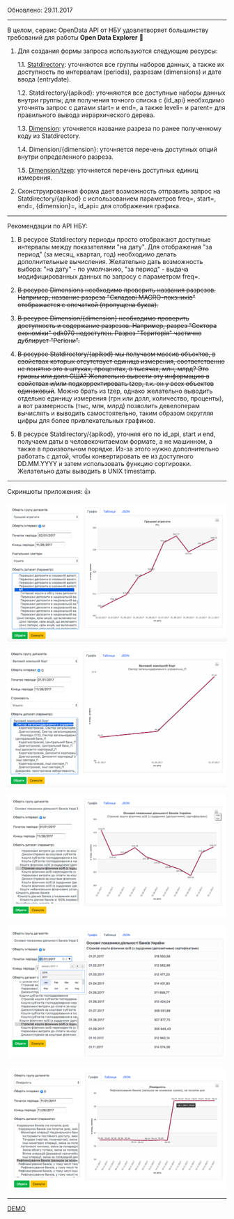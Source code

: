 Обновлено: 29.11.2017
___________________

В целом, сервис OpenData API от НБУ удовлетворяет большинству требований 
для работы **Open Data Explorer** :metal:

1. Для создания формы запроса используются следующие ресурсы:

    1.1. [Statdirectory](https://bank.gov.ua/NBUStatService/v1/statdirectory/?json): уточняются все группы наборов данных, а также их доступность по интервалам (periods), разрезам (dimensions) и дате ввода (entrydate).

    1.2. Statdirectory/{apikod}: уточняются все доступные наборы данных внутри группы; для получения точного списка с {id_api} необходимо уточнять запрос с датами start= и end=, а также leveli= и parent= для правильного вывода иерархического дерева.

    1.3. [Dimension](https://bank.gov.ua/NBUStatService/v1/statdirectory/dimension?json): уточняется название разреза по ранее полученному коду из Statdirectory.

    1.4. Dimension/{dimension}: уточняется перечень доступных опций внутри определенного разреза.

    1.5. [Dimension/tzep](https://bank.gov.ua/NBUStatService/v1/statdirectory/dimension/tzep?json): уточняется перечень доступных единиц измерения.

2. Сконструированная форма дает возможность отправить запрос на Statdirectory/{apikod} с использованием параметров freq=, start=, end=, {dimension}=, id_api= для отображения графика.

___________________

Рекомендации по API НБУ:

1. В ресурсе Statdirectory периоды просто отображают доступные интервалы между показателями "на дату". Для отображения "за период" (за месяц, квартал, год) необходимо делать дополнительные вычисления. Желательно дать возможность выбора: "на дату" - по умолчанию, "за период" - выдача модифицированных данных по запросу с параметром freq=.

2. ~~В ресурсе Dimensions необходимо проверить названия разрезов. Например, название разреза "Складові MACRO-покзників" отображается с опечаткой (пропущена буква).~~

3. ~~В ресурсе Dimension/{dimension} необходимо проверить доступность и содержание разрезов. Например, разрез "Сектора економіки" odk070 недоступен. Разрез "Територія" частично дублирует "Регіони".~~

4. ~~В ресурсе Statdirectory/{apikod} мы получаем массив объектов, в свойствах которых отсутствует единица измерения, соответственно не понятно это в штуках, процентах, в тысячах, млн, млрд? Это гривны или долл США? Желательно вывести эту информацию в свойствах и/или подкорректировать tzep, т.к. он у всех объектов одинаковый~~. Можно брать из tzep, однако желательно выводить отдельно единицу измерения (грн или долл, количество, проценты), а вот размерность (тыс, млн, млрд) позволить девелоперам вычислять и выводить самостоятельно, таким образом округляя цифры для более привлекательных графиков.

5. В ресурсе Statdirectory/{apikod}, уточняя его по id_api, start и end, получаем даты в человекочитаемом формате, а не машинном, а также в произвольном порядке. Из-за этого нужно дополнительно работать с датой, чтобы конвертировать ее из доступного DD.MM.YYYY и затем использовать функцию сортировки. Желательно даты выводить в UNIX timestamp.

___________________

Скриншоты приложения: :+1:

![Alt text](/opendata-explorer/ss/01.png?raw=true "Грошові агрегати - Грошова маса - Усі сектори")

![Alt text](/opendata-explorer/ss/02.png?raw=true "Валовий зовнішній борг - Усього")

![Alt text](/opendata-explorer/ss/03.png?raw=true "Основні показники діяльності банків - Строкові кошти фізичних осіб (з ощадними (депозитними) сертифікатами) - Графік")

![Alt text](/opendata-explorer/ss/04.png?raw=true "Основні показники діяльності банків - Строкові кошти фізичних осіб (з ощадними (депозитними) сертифікатами) - Табличний вигляд")

![Alt text](/opendata-explorer/ss/06.png?raw=true "Лiквiднiсть - Рефiнансування банкiв")

___________________


[DEMO](http://test.roomian.org/opendata-explorer/ "DEMO")

